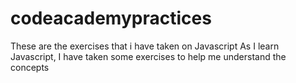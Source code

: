 # codeacademypractices
These are the exercises that i have taken on Javascript
As I learn Javascript, I have taken some exercises to help me understand the concepts
